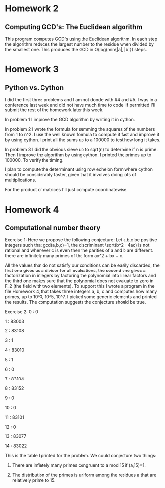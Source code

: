 Homework 2
==========

Computing GCD's: The Euclidean algorithm
----------------------------------------

This program computes GCD's using the Euclidean algorithm. In each step
the algorithm reduces the largest number to the residue when divided by 
the smallest one. This produces the GCD in O(log(min{|a|, |b|}) steps. 


Homework 3
==========

Python vs. Cython
-----------------

I did the first three problems and I am not donde with #4 and #5. I was in
a conference last week and did not have much time to code. If permitted I'll 
submit the rest of the homework later this week. 

In problem 1 I improve the GCD algorithm by writing it in cython. 

In problem 2 I wrote the formula for summing the squares of the numbers from 
1 to n^2. I use the well known formula to compute it fast and improve it by using cython. 
I print all the sums up to a 100000 to test how long it takes. 

In problem 3 I did the obvious sieve up to sqrt(n) to determine if n is prime. Then I improve
the algorithm by using cython. I printed the primes up to 100000. To verify the timing. 

I plan to compute the determinant using row echelon form where cython should be considerably faster,
given that it involves doing lots of multiplications. 

For the product of matrices I'll just compute coordinatewise. 

Homework 4
==========

Computational number theory
---------------------------
Exercise 1:
Here we propose the following conjecture: 
Let a,b,c be positive integers such that gcd(a,b,c)=1, the discriminant  \sqrt(b^2 - 4ac) is not rational
and whenever c is even then the parities of a and b are different. 
there are infinitely many primes of the form ax^2 + bx + c. 

All the values that do not satisfy our conditions can be easily discarded, the first one gives us a divisor for all
evaluations, the second one gives a factorization in integers by factoring the polynomial into linear factors and the
third one makes sure that the polynomial does not evaluate to zero in F_2 (the field with two elements). 
To support this I wrote a program in the file Homework 4, that takes three integers a, b, c and computes how many primes, 
up to 10^3, 10^5, 10^7. I picked some generic elements and printed the results. The computation suggests the conjecture 
should be true. 

Exercise 2: 
0 : 0

1 : 83003

2 : 83108

3 : 1

4 : 83010

5 : 1

6 : 0

7 : 83104

8 : 83152

9 : 0

10 : 0

11 : 83101

12 : 0

13 : 83077

14 : 83022

This is the table I printed for the problem. We could conjecture two things: 

1) There are infintely many primes congruent to a mod 15 if (a,15)=1. 

2) The distribution of the primes is uniform among the residues a that are relatively prime to 15. 

